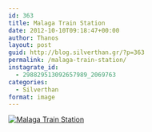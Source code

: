 ```yaml
---
id: 363
title: Malaga Train Station
date: 2012-10-10T09:18:47+00:00
author: Thanos
layout: post
guid: http://blog.silverthan.gr/?p=363
permalink: /malaga-train-station/
instagrate_id:
  - 298829513092657989_2069763
categories:
  - Silverthan
format: image
---
```

<!-- This post is created by Instagrate to WordPress, a WordPress Plugin by polevaultweb.com - http://www.polevaultweb.com/plugins/instagrate-to-wordpress/ -->

[![Malaga Train Station](http://distilleryimage9.s3.amazonaws.com/dcfdcb76129211e2ad6622000a1fab12_7.jpg)](http://distilleryimage9.s3.amazonaws.com/dcfdcb76129211e2ad6622000a1fab12_7.jpg "Malaga Train Station")
